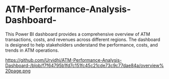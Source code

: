 # ATM-Performance-Analysis-Dashboard-

This Power BI dashboard provides a comprehensive overview of ATM transactions, costs, and revenues across different regions. The dashboard is designed to help stakeholders understand the performance, costs, and trends in ATM operations.


https://github.com/Urvidhi/ATM-Performance-Analysis-Dashboard-/blob/f7f64795b1fd7c151fc45c21cde73c9c77dae84a/overview%20page.png

